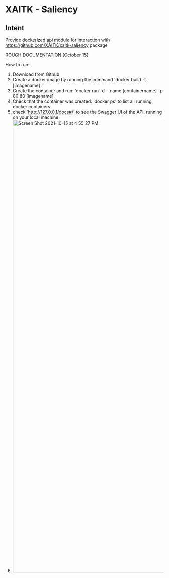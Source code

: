 # XAITK - Saliency

## Intent
Provide dockerized api module for interaction with https://github.com/XAITK/xaitk-saliency package

ROUGH DOCUMENTATION (October 15)

How to run: 
1. Download from Github
2. Create a docker image by running the command 'docker build -t [imagename] .'
3. Create the container and run: 'docker run -d --name [containername] -p 80:80 [imagename]
4. Check that the container was created: 'docker ps' to list all running docker containers
5. check 'http://127.0.0.1/docs#/' to see the Swagger UI of the API, running on your local machine
6. <img width="1440" alt="Screen Shot 2021-10-15 at 4 55 27 PM" src="https://user-images.githubusercontent.com/58711019/137554647-7f0c338c-6781-41c4-a469-6bfae9967fc3.png">
